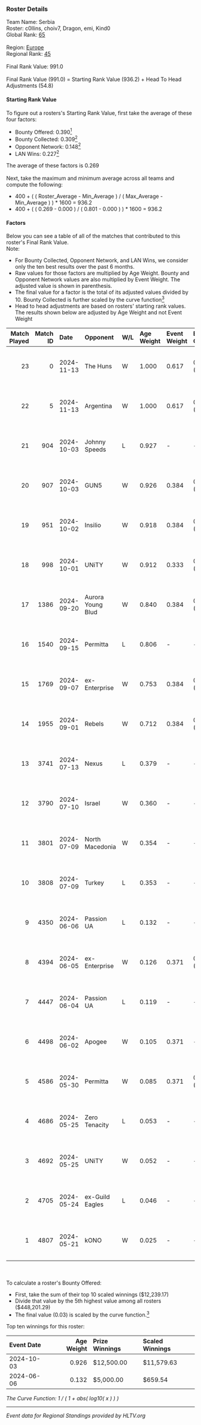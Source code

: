 ### Roster Details<br />
Team Name: Serbia<br />
Roster: c0llins, choiv7, Dragon, emi, Kind0<br />
Global Rank: [65](../../standings_global_2024_11_13.md)<br />
<br />
Region: [Europe]( ../../standings_europe_2024_11_13.md)<br />
Regional Rank: [45]( ../../standings_europe_2024_11_13.md)<br />
<br />
Final Rank Value:  991.0<br />
<br />
Final Rank Value (991.0) = Starting Rank Value (936.2) + Head To Head Adjustments (54.8)<br />

#### Starting Rank Value<br />
To figure out a rosters's Starting Rank Value, first take the average of these four factors:<br />
- Bounty Offered: 0.390[<sup>1</sup>](#table2)
- Bounty Collected: 0.309[<sup>2</sup>](#table1)
- Opponent Network: 0.148[<sup>2</sup>](#table1)
- LAN Wins: 0.227[<sup>2</sup>](#table1)

The average of these factors is 0.269<br />
<br />
Next, take the maximum and minimum average across all teams and compute the following:<br />
- 400 + ( ( Roster_Average - Min_Average ) / ( Max_Average - Min_Average ) ) * 1600 = 936.2
- 400 + ( ( 0.269 - 0.000 ) / ( 0.801 - 0.000 ) ) * 1600 = 936.2


#### Factors<br />
Below you can see a table of all of the matches that contributed to this roster's Final Rank Value.<br />
Note:<br />

- For Bounty Collected, Opponent Network, and LAN Wins, we consider only the ten best results over the past 6 months.
- Raw values for those factors are multiplied by Age Weight. Bounty and Opponent Network values are also multiplied by Event Weight. The adjusted value is shown in parenthesis.
- The final value for a factor is the total of its adjusted values divided by 10. Bounty Collected is further scaled by the curve function[<sup>3</sup>](#curveFunction)
- Head to head adjustments are based on rosters' starting rank values. The results shown below are adjusted by Age Weight and not Event Weight
<span id="table1"></span><br />


| Match Played | Match ID | Date       | Opponent          | W/L | Age Weight | Event Weight | Bounty Collected | Opponent Network | LAN Wins  | H2H Adj. | Roster                              |
| -: | -: | :- | :- | :- | :- | :- | :- | :- | :- | -: | :- |
|           23 |        0 | 2024-11-13 | The Huns          | W   | 1.000      | 0.617        | 0.004 (0.003)    | 0.140 (0.087)    | 1 (1.000) |     6.04 | c0llins, choiv7, Dragon, emi, Kind0 |
|           22 |        5 | 2024-11-13 | Argentina         | W   | 1.000      | 0.617        | 0.002 (0.001)    | 0.302 (0.186)    | 1 (1.000) |     6.76 | c0llins, choiv7, Dragon, emi, Kind0 |
|           21 |      904 | 2024-10-03 | Johnny Speeds     | L   | 0.927      | -            | -                | -                | -         |   -14.29 | c0llins, Dragon, emi, Kind0, ROGA   |
|           20 |      907 | 2024-10-03 | GUN5              | W   | 0.926      | 0.384        | 0.051 (0.018)    | 1.000 (0.356)    | 0 (0.000) |    16.92 | c0llins, Dragon, emi, Kind0, ROGA   |
|           19 |      951 | 2024-10-02 | Insilio           | W   | 0.918      | 0.384        | 0.019 (0.007)    | 0.654 (0.231)    | 0 (0.000) |    15.39 | c0llins, Dragon, emi, Kind0, ROGA   |
|           18 |      998 | 2024-10-01 | UNiTY             | W   | 0.912      | 0.333        | 0.023 (0.007)    | 0.379 (0.115)    | 0 (0.000) |    14.60 | c0llins, Dragon, emi, Kind0, ROGA   |
|           17 |     1386 | 2024-09-20 | Aurora Young Blud | W   | 0.840      | 0.384        | 0.020 (0.006)    | 0.652 (0.210)    | 0 (0.000) |    10.99 | c0llins, Dragon, emi, Kind0, ROGA   |
|           16 |     1540 | 2024-09-15 | Permitta          | L   | 0.806      | -            | -                | -                | -         |   -10.03 | c0llins, Dragon, emi, Kind0, ROGA   |
|           15 |     1769 | 2024-09-07 | ex-Enterprise     | W   | 0.753      | 0.384        | 0.017 (0.005)    | 0.386 (0.112)    | 0 (0.000) |    10.63 | Dragon, emi, Kind0, ROGA, xicoz     |
|           14 |     1955 | 2024-09-01 | Rebels            | W   | 0.712      | 0.384        | 0.035 (0.010)    | 0.469 (0.128)    | 0 (0.000) |    12.35 | c0llins, Dragon, emi, Kind0, ROGA   |
|           13 |     3741 | 2024-07-13 | Nexus             | L   | 0.379      | -            | -                | -                | -         |    -7.17 | c0llins, choiv7, Dragon, emi, Kind0 |
|           12 |     3790 | 2024-07-10 | Israel            | W   | 0.360      | -            | -                | -                | 0 (0.000) |     0.56 | c0llins, Dragon, emi, Kind0, VLDN   |
|           11 |     3801 | 2024-07-09 | North Macedonia   | W   | 0.354      | -            | -                | -                | 0 (0.000) |     0.55 | c0llins, choiv7, Dragon, emi, Kind0 |
|           10 |     3808 | 2024-07-09 | Turkey            | L   | 0.353      | -            | -                | -                | -         |   -10.21 | c0llins, choiv7, Dragon, emi, Kind0 |
|            9 |     4350 | 2024-06-06 | Passion UA        | L   | 0.132      | -            | -                | -                | -         |    -1.64 | aidKiT, c0llins, Dragon, emi, xicoz |
|            8 |     4394 | 2024-06-05 | ex-Enterprise     | W   | 0.126      | 0.371        | 0.017 (0.001)    | -                | -         |     2.23 | aidKiT, c0llins, Dragon, emi, VLDN  |
|            7 |     4447 | 2024-06-04 | Passion UA        | L   | 0.119      | -            | -                | -                | -         |    -1.48 | aidKiT, c0llins, Dragon, emi, xicoz |
|            6 |     4498 | 2024-06-02 | Apogee            | W   | 0.105      | 0.371        | -                | 0.467 (0.018)    | -         |     1.03 | aidKiT, c0llins, Dragon, emi, xicoz |
|            5 |     4586 | 2024-05-30 | Permitta          | W   | 0.085      | 0.371        | 0.030 (0.001)    | 1.000 (0.032)    | -         |     2.24 | aidKiT, c0llins, Dragon, emi, xicoz |
|            4 |     4686 | 2024-05-25 | Zero Tenacity     | L   | 0.053      | -            | -                | -                | -         |    -0.69 | aidKiT, c0llins, Dragon, emi, xicoz |
|            3 |     4692 | 2024-05-25 | UNiTY             | W   | 0.052      | -            | -                | -                | -         |     0.93 | aidKiT, c0llins, Dragon, emi, xicoz |
|            2 |     4705 | 2024-05-24 | ex-Guild Eagles   | L   | 0.046      | -            | -                | -                | -         |    -1.24 | aidKiT, c0llins, Dragon, emi, xicoz |
|            1 |     4807 | 2024-05-21 | kONO              | W   | 0.025      | -            | -                | -                | -         |     0.27 | aidKiT, c0llins, Dragon, emi, xicoz |

<br />
<span id="table2"></span><br />
To calculate a roster's Bounty Offered:<br />

- First, take the sum of their top 10 scaled winnings ($12,239.17)
- Divide that value by the 5th highest value among all rosters ($448,201.29)
- The final value (0.03) is scaled by the curve function.[<sup>3</sup>](#curveFunction)

Top ten winnings for this roster:<br />

| Event Date | Age Weight | Prize Winnings | Scaled Winnings |
| :- | -: | :- | :- |
| 2024-10-03 |      0.926 | $12,500.00     | $11,579.63      |
| 2024-06-06 |      0.132 | $5,000.00      | $659.54         |


<span id="curveFunction"></span>_The Curve Function: 1 / ( 1 + abs( log10( x ) ) )_<br />

---
_Event data for Regional Standings provided by HLTV.org_<br />
